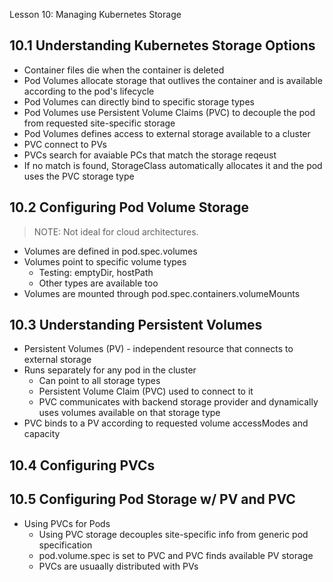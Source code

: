 Lesson 10: Managing Kubernetes Storage

## 10.1 Understanding Kubernetes Storage Options

- Container files die when the container is deleted
- Pod Volumes allocate storage that outlives the container and is available according to the pod's lifecycle
- Pod Volumes can directly bind to specific storage types
- Pod Volumes use Persistent Volume Claims (PVC) to decouple the pod from requested site-specific storage
- Pod Volumes defines access to external storage available to a cluster
- PVC connect to PVs
- PVCs search for avaiable PCs that match the storage reqeust
- If no match is found, StorageClass automatically allocates it and the pod uses the PVC storage type

## 10.2 Configuring Pod Volume Storage
> NOTE: Not ideal for cloud architectures.

- Volumes are defined in pod.spec.volumes
- Volumes point to specific volume types
  - Testing: emptyDir, hostPath
  - Other types are available too
- Volumes are mounted through pod.spec.containers.volumeMounts
  
## 10.3 Understanding Persistent Volumes

- Persistent Volumes (PV) - independent resource that connects to external storage
- Runs separately for any pod in the cluster
  - Can point to all storage types
  - Persistent Volume Claim (PVC) used to connect to it
  - PVC communicates with backend storage provider and dynamically uses volumes available on that storage type
- PVC binds to a PV according to requested volume accessModes and capacity

## 10.4 Configuring PVCs


## 10.5 Configuring Pod Storage w/ PV and PVC

- Using PVCs for Pods
  - Using PVC storage decouples site-specific info from generic pod specification
  - pod.volume.spec is set to PVC and PVC finds available PV storage
  - PVCs are usuaally distributed with PVs
